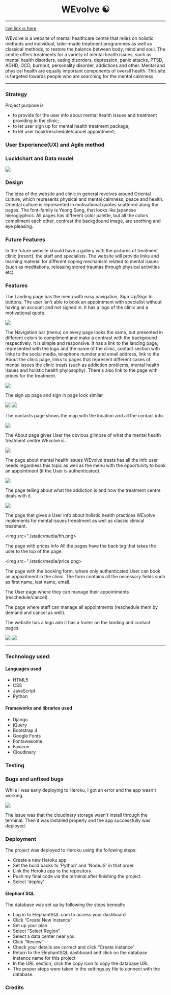 # <h1 align ="center"> WEvolve ☯ </h1>
---
[live link is here](https://wevolve-mhc.herokuapp.com/)

 WEvolve is a website of mental healthcare centre that relies on holistic methods and individual, tailor-made treatment programmes as well as classical methods, to restore the balance between body, mind and soul. The centre offers treatments for a variety of mental health issues, such as mental health disorders, eating disorders, depression, panic attacks, PTSD, ADHD, OCD, burnout, personality disorder, addictions and other. Mental and physical health are equally important components of overall health. This site is targeted towards people who are searching for the mental calmness.

---
### Strategy

Project purpose is
* to provide for the user info about mental health issues and treatment providing in the clinic;
* to let user sign up for mental health treatment package;
* to let user book/reschedule/cancel appointment;

### User Experience(UX) and Agile method



### Lucidchart and Data model

<img src="./static/media/erd.jpg">

### Design
The idea of the website and clinic in general revolves around Oriental culture, which represents physical and mental calmness, peace and health. Oriental culture is represented in motivational quotes scattered along the pages.
The font-family is Yeong Sang, that looks like japanese hieroglyphics. All pages has different color palette, but all the colors compliment each other, contrast the backgdound image, are soothing and eye pleasing.

### Future Features
In the future website should have a gallery with the pictures of treatment clinic (resort), the staff and specialists.
The website will provide links and learning material for different coping mechanism related to mental issues (such as meditations, releasing stored traumas through physical activities etc).

### Features
The Landing page has the menu with easy navigation, Sign Up/Sign In buttons. The user isn't able to book an appointment with specialist without having an account and not signed in. It has a logo of the clinic and a motivational quote. 

<img src="./static/media/landingpage.png">

The Navigation bar (menu) on every page looks the same, but presented in different colors to compliment and make a contrast with the background respectively. It is simple and responsive. It has a link to the landing page, represented with the logo and the name of the clinic, contact section with links to the social media, telephone numder and email address, link to the About the clinic page, links to pages that represent different cases of mental issues the clinic treats (such as addiction problems, mental health issues and holistic health phylosophy). There's also link to the page with prices for the treatment. 

<img src="./static/media/menu.png">

The sign up page and sign in page look similar

<img src="./static/media/signup.png">

<img src="./static/media/signin.png">

The contacts page shows the map with the location and all the contact info.

<img src="./static/media/contacts.png">

The About page gives User the obvious glimpse of what the mental health treatment centre WEvolve is. 

<img src="./static/media/aboutpage.png">

The page about mental health issues WEvolve treats has all the info user needs regardless this topic as well as the menu with the opportunity to book an appointment (if the User is authenticated).

<img src="./static/media/mental.png">

The page telling about what the addiction is and how the treatment centre deals with it.

<img src="./static/media/addict.png">

The page that gives a User info about holistic health practices WEvolve implements for mental issues treeatment as well as classic clinical treatment.

<img src="./static/media/hh.png>

The page with prices info
All the pages have the back tag that takes the user to the top of the page.

<img src="./static/media/price.png>

The page with the booking form, where only authenticated User can book an appointment in the clinic.
The form contains all the necessary fields such as first name, last name, email.

The User page where they can manage their appointments (reschedule/cancel).

The page where staff can manage all appointments (reschedule them by demand and cancel as well).

The website has a logo adn it has a footer on the landing and contact pages.

<img src="./static/media/faviconlogo.png">

<img src="./static/media/footer.png">

---

### Technology used:
#### Languages used
* HTML5
* CSS
* JavaScript
* Python

#### Frameworks and libraries used
* Django
* jQuery
* Bootstrap 4
* Google Fonts
* Fontawesome
* Favicon
* Cloudinary  

### Testing

### Bugs and unfixed bugs
While I was early deploying to Heroku, I got an error and the app wasn't working. 

<img src="./static/media/error.jpg">

The issue was that the cloudinary storage wasn't install through the terminal. Then it was installed properly and the app successfully was deployed.

### Deployment
The project was deployed to Heroku using the following steps:

* Create a new Heroku app
* Set the build backs to 'Python' and 'NodeJS' in that order
* Link the Heroku app to the repository
* Push my final code via the terminal after finishing the project.
* Select 'deploy'

#### Elephant SQL
The database was set up by following the steps beneath:

* Log in to ElephantSQL.com to access your dashboard
* Click “Create New Instance”
* Set up your plan
* Select “Select Region”
* Select a data center near you
* Click “Review”
* Check your details are correct and click “Create instance”
* Return to the ElephantSQL dashboard and click on the database instance name for this project
* In the URL section, click the copy icon to copy the database URL
* The proper steps were taken in the settings.py file to connect with the database.

### Credits




